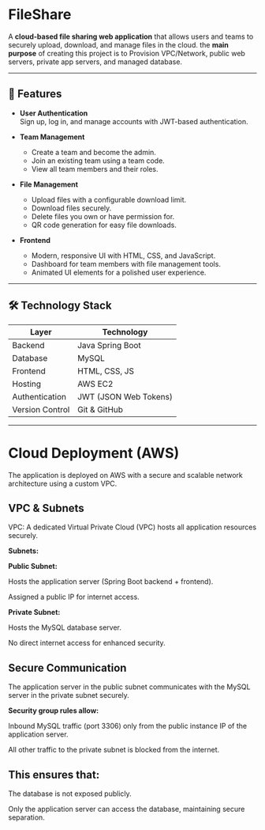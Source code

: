 # FileShare

A **cloud-based file sharing web application** that allows users and teams to securely upload, download, and manage files in the cloud.
the **main purpose** of creating this project is to Provision VPC/Network, public web servers, private app servers, and managed database.

---

## 🌟 Features

- **User Authentication**  
  Sign up, log in, and manage accounts with JWT-based authentication.

- **Team Management**  
  - Create a team and become the admin.  
  - Join an existing team using a team code.  
  - View all team members and their roles.

- **File Management**  
  - Upload files with a configurable download limit.  
  - Download files securely.  
  - Delete files you own or have permission for.  
  - QR code generation for easy file downloads.

- **Frontend**  
  - Modern, responsive UI with HTML, CSS, and JavaScript.  
  - Dashboard for team members with file management tools.  
  - Animated UI elements for a polished user experience.

---

## 🛠️ Technology Stack

| Layer          | Technology           |
|----------------|--------------------|
| Backend        | Java Spring Boot     |
| Database       | MySQL               |
| Frontend       | HTML, CSS, JS       |
| Hosting        | AWS EC2             |
| Authentication | JWT (JSON Web Tokens)|
| Version Control| Git & GitHub        |

---

# Cloud Deployment (AWS)

The application is deployed on AWS with a secure and scalable network architecture using a custom VPC.

## VPC & Subnets

VPC: A dedicated Virtual Private Cloud (VPC) hosts all application resources securely.

**Subnets:**

**Public Subnet:**

Hosts the application server (Spring Boot backend + frontend).

Assigned a public IP for internet access.

**Private Subnet:**

Hosts the MySQL database server.

No direct internet access for enhanced security.

## Secure Communication

The application server in the public subnet communicates with the MySQL server in the private subnet securely.

**Security group rules allow:**

Inbound MySQL traffic (port 3306) only from the public instance IP of the application server.

All other traffic to the private subnet is blocked from the internet.

## This ensures that:

The database is not exposed publicly.

Only the application server can access the database, maintaining secure separation.
